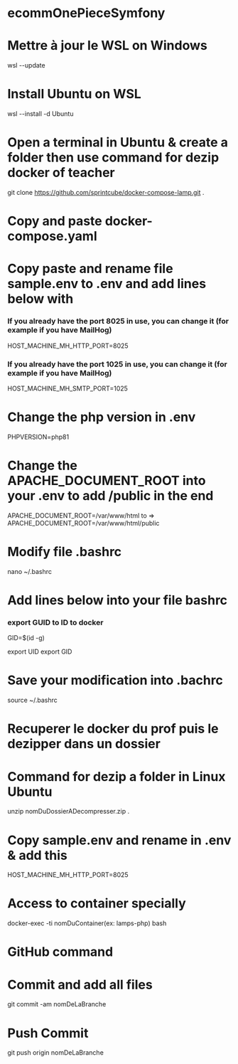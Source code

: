 # ecommOnePieceSymfony





# Mettre à jour le WSL on Windows
wsl --update

# Install Ubuntu on WSL 
wsl --install -d Ubuntu

# Open a terminal in Ubuntu & create a folder then use command for dezip docker of teacher
git clone https://github.com/sprintcube/docker-compose-lamp.git .

# Copy and paste docker-compose.yaml

# Copy paste and rename file sample.env to .env and add lines below with ###

### If you already have the port 8025 in use, you can change it (for example if you have MailHog)
HOST_MACHINE_MH_HTTP_PORT=8025
 
### If you already have the port 1025 in use, you can change it (for example if you have MailHog)
HOST_MACHINE_MH_SMTP_PORT=1025

# Change the php version in .env 
PHPVERSION=php81

# Change the APACHE_DOCUMENT_ROOT into your .env to add /public in the end
APACHE_DOCUMENT_ROOT=/var/www/html to => APACHE_DOCUMENT_ROOT=/var/www/html/public


# Modify file .bashrc 
nano ~/.bashrc

# Add lines below into your file bashrc
### export GUID to ID to docker
GID=$(id -g)

export UID
export GID

# Save your modification into .bachrc
source ~/.bashrc


# Recuperer le docker du prof puis le dezipper dans un dossier

# Command for dezip a folder in Linux Ubuntu
unzip nomDuDossierADecompresser.zip .

# Copy sample.env and rename in .env & add this
HOST_MACHINE_MH_HTTP_PORT=8025

# Access to container specially
docker-exec -ti nomDuContainer(ex: lamps-php) bash




# GitHub command

# Commit and add all files 

git commit -am nomDeLaBranche

# Push Commit

git push origin nomDeLaBranche

